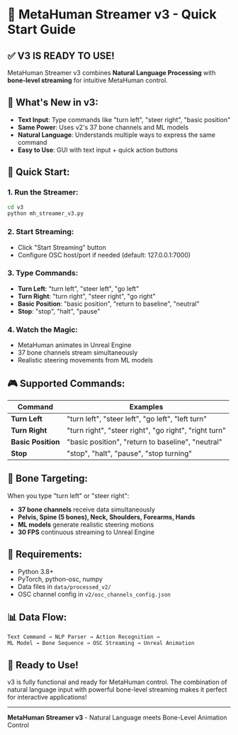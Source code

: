 # 🚀 MetaHuman Streamer v3 - Quick Start Guide

## ✅ **V3 IS READY TO USE!**

MetaHuman Streamer v3 combines **Natural Language Processing** with **bone-level streaming** for intuitive MetaHuman control.

## 🎯 **What's New in v3:**

- **Text Input**: Type commands like "turn left", "steer right", "basic position"
- **Same Power**: Uses v2's 37 bone channels and ML models
- **Natural Language**: Understands multiple ways to express the same command
- **Easy to Use**: GUI with text input + quick action buttons

## 🚀 **Quick Start:**

### 1. **Run the Streamer:**
```bash
cd v3
python mh_streamer_v3.py
```

### 2. **Start Streaming:**
- Click "Start Streaming" button
- Configure OSC host/port if needed (default: 127.0.0.1:7000)

### 3. **Type Commands:**
- **Turn Left**: "turn left", "steer left", "go left"
- **Turn Right**: "turn right", "steer right", "go right"  
- **Basic Position**: "basic position", "return to baseline", "neutral"
- **Stop**: "stop", "halt", "pause"

### 4. **Watch the Magic:**
- MetaHuman animates in Unreal Engine
- 37 bone channels stream simultaneously
- Realistic steering movements from ML models

## 🎮 **Supported Commands:**

| Command | Examples |
|---------|----------|
| **Turn Left** | "turn left", "steer left", "go left", "left turn" |
| **Turn Right** | "turn right", "steer right", "go right", "right turn" |
| **Basic Position** | "basic position", "return to baseline", "neutral" |
| **Stop** | "stop", "halt", "pause", "stop turning" |

## 🦴 **Bone Targeting:**

When you type "turn left" or "steer right":
- **37 bone channels** receive data simultaneously
- **Pelvis, Spine (5 bones), Neck, Shoulders, Forearms, Hands**
- **ML models** generate realistic steering motions
- **30 FPS** continuous streaming to Unreal Engine

## 🔧 **Requirements:**

- Python 3.8+
- PyTorch, python-osc, numpy
- Data files in `data/processed_v2/`
- OSC channel config in `v2/osc_channels_config.json`

## 📊 **Data Flow:**

```
Text Command → NLP Parser → Action Recognition → 
ML Model → Bone Sequence → OSC Streaming → Unreal Animation
```

## 🎉 **Ready to Use!**

v3 is fully functional and ready for MetaHuman control. The combination of natural language input with powerful bone-level streaming makes it perfect for interactive applications!

---

**MetaHuman Streamer v3** - Natural Language meets Bone-Level Animation Control

